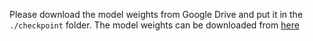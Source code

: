 Please download the model weights from Google Drive and put it in the `./checkpoint` folder. The model weights can be downloaded from [here](https://drive.google.com/drive/folders/1kZN6OfedEjPhP8DG_yclB5_BM02LNKmv?usp=share_link)